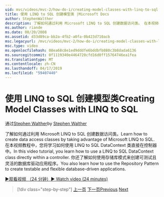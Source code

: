 ```yaml
---
uid: mvc/videos/mvc-2/how-do-i/creating-model-classes-with-linq-to-sql
title: 使用 LINQ to SQL 创建模型类 |Microsoft Docs
author: StephenWalther
description: 了解如何通过利用 Microsoft LINQ to SQL 创建数据访问类。 在本视频教程中，您将学习如何使用 LINQ to SQL DataContext...
ms.author: riande
ms.date: 08/20/2008
ms.assetid: d33d89ca-bb2a-4fb2-a0fa-0b423d710acb
msc.legacyurl: /mvc/videos/mvc-2/how-do-i/creating-model-classes-with-linq-to-sql
msc.type: video
ms.openlocfilehash: 08ea68c8e1ed9dddfe6bddbfb880c3b8dada6136
ms.sourcegitcommit: 0f1119340e4464720cfd16d0ff15764746ea1fea
ms.translationtype: MT
ms.contentlocale: zh-CN
ms.lasthandoff: 04/17/2019
ms.locfileid: "59407440"
---
```

# <a name="creating-model-classes-with-linq-to-sql"></a><span data-ttu-id="ea333-104">使用 LINQ to SQL 创建模型类</span><span class="sxs-lookup"><span data-stu-id="ea333-104">Creating Model Classes with LINQ to SQL</span></span>

<span data-ttu-id="ea333-105">通过[Stephen Walther](https://github.com/StephenWalther)</span><span class="sxs-lookup"><span data-stu-id="ea333-105">by [Stephen Walther](https://github.com/StephenWalther)</span></span>

<span data-ttu-id="ea333-106">了解如何通过利用 Microsoft LINQ to SQL 创建数据访问类。</span><span class="sxs-lookup"><span data-stu-id="ea333-106">Learn how to create data access classes by taking advantage of Microsoft LINQ to SQL.</span></span> <span data-ttu-id="ea333-107">在本视频教程中，您将学习如何使用 LINQ to SQL DataContext 类直接在控制器中。</span><span class="sxs-lookup"><span data-stu-id="ea333-107">In this video tutorial, you learn how to use a LINQ to SQL DataContext class directly within a controller.</span></span> <span data-ttu-id="ea333-108">你还了解如何使用存储库模式来创建可测试且灵活的数据库驱动应用程序。</span><span class="sxs-lookup"><span data-stu-id="ea333-108">You also learn how to use the Repository Pattern to create testable and flexible database-driven applications.</span></span>

[<span data-ttu-id="ea333-109">&#9654;观看视频 （24 分钟）</span><span class="sxs-lookup"><span data-stu-id="ea333-109">&#9654; Watch video (24 minutes)</span></span>](https://channel9.msdn.com/Blogs/ASP-NET-Site-Videos/creating-model-classes-with-linq-to-sql)

> [!div class="step-by-step"]
> <span data-ttu-id="ea333-110">[上一页](creating-custom-html-helpers.md)
> [下一页](displaying-a-table-of-database-data.md)</span><span class="sxs-lookup"><span data-stu-id="ea333-110">[Previous](creating-custom-html-helpers.md)
[Next](displaying-a-table-of-database-data.md)</span></span>
